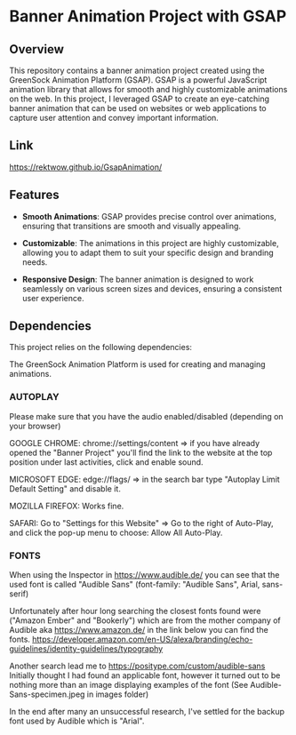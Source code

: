 # Banner Animation Project with GSAP

## Overview

This repository contains a banner animation project created using the GreenSock Animation Platform (GSAP). 
GSAP is a powerful JavaScript animation library that allows for smooth and highly customizable animations on the web. 
In this project, I leveraged GSAP to create an eye-catching banner animation that can be used on websites or web applications to capture user attention and convey important information.

## Link 
https://rektwow.github.io/GsapAnimation/

## Features

- **Smooth Animations**: GSAP provides precise control over animations, ensuring that transitions are smooth and visually appealing.

- **Customizable**: The animations in this project are highly customizable, allowing you to adapt them to suit your specific design and branding needs.

- **Responsive Design**: The banner animation is designed to work seamlessly on various screen sizes and devices, ensuring a consistent user experience.

## Dependencies

This project relies on the following dependencies:

The GreenSock Animation Platform is used for creating and managing animations.


### AUTOPLAY

Please make sure that you have the audio enabled/disabled (depending on your browser)

GOOGLE CHROME:
chrome://settings/content => if you have already opened the "Banner Project" you'll find the link to the website at the top position under last activities, click and enable sound. 

MICROSOFT EDGE:
edge://flags/ => in the search bar type "Autoplay Limit Default Setting" and disable it.

MOZILLA FIREFOX:
Works fine.

SAFARI:
Go to "Settings for this Website" =>
Go to the right of Auto-Play, and click the pop-up menu to choose: Allow All Auto-Play.



### FONTS

When using the Inspector in https://www.audible.de/ you can see that the used font is called "Audible Sans"
(font-family: "Audible Sans", Arial, sans-serif)

Unfortunately after hour long searching the closest fonts found were ("Amazon Ember" and "Bookerly") which are from the mother company of Audible aka https://www.amazon.de/ 
in the link below you can find the fonts.
https://developer.amazon.com/en-US/alexa/branding/echo-guidelines/identity-guidelines/typography

Another search lead me to https://positype.com/custom/audible-sans
Initially thought I had found an applicable font, however it turned out to be nothing more than an image displaying examples of the font
(See Audible-Sans-specimen.jpeg in images folder)

In the end after many an unsuccessful research, I've settled for the backup font used by Audible which is "Arial".
